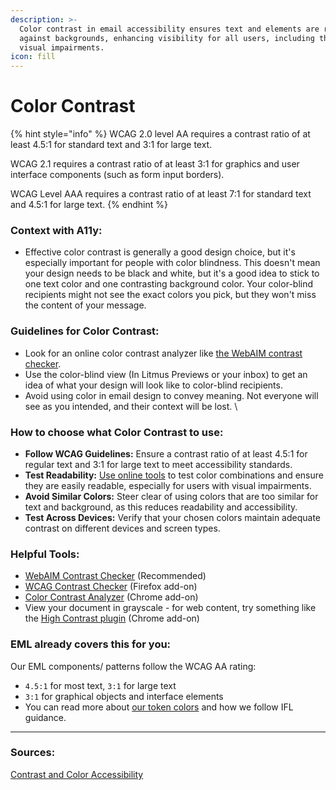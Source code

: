 ```yaml
---
description: >-
  Color contrast in email accessibility ensures text and elements are readable
  against backgrounds, enhancing visibility for all users, including those with
  visual impairments.
icon: fill
---
```


# Color Contrast

{% hint style="info" %}
WCAG 2.0 level AA requires a contrast ratio of at least 4.5:1 for standard text and 3:1 for large text.&#x20;

WCAG 2.1 requires a contrast ratio of at least 3:1 for graphics and user interface components (such as form input borders).&#x20;

WCAG Level AAA requires a contrast ratio of at least 7:1 for standard text and 4.5:1 for large text.
{% endhint %}

### Context with A11y:

* Effective color contrast is generally a good design choice, but it's especially important for people with color blindness. This doesn't mean your design needs to be black and white, but it's a good idea to stick to one text color and one contrasting background color. Your color-blind recipients might not see the exact colors you pick, but they won't miss the content of your message.

### Guidelines for Color Contrast:

* Look for an online color contrast analyzer like [the WebAIM contrast checker](https://webaim.org/resources/contrastchecker/).
* Use the color-blind view (In Litmus Previews or your inbox) to get an idea of what your design will look like to color-blind recipients.
* Avoid using color in email design to convey meaning. Not everyone will see as you intended, and their context will be lost. \


### How to choose what Color Contrast to use:&#x20;

* **Follow WCAG Guidelines:** Ensure a contrast ratio of at least 4.5:1 for regular text and 3:1 for large text to meet accessibility standards.
* **Test Readability:** [Use online tools](color-contrast.md#helpful-tools) to test color combinations and ensure they are easily readable, especially for users with visual impairments.
* **Avoid Similar Colors:** Steer clear of using colors that are too similar for text and background, as this reduces readability and accessibility.
* **Test Across Devices:** Verify that your chosen colors maintain adequate contrast on different devices and screen types.

### Helpful Tools:

* [WebAIM Contrast Checker](http://webaim.org/resources/contrastchecker/) (Recommended)
* [WCAG Contrast Checker](https://addons.mozilla.org/en-us/firefox/addon/wcag-contrast-checker/) (Firefox add-on)
* [Color Contrast Analyzer](https://chrome.google.com/webstore/detail/color-contrast-analyzer/dagdlcijhfbmgkjokkjicnnfimlebcll) (Chrome add-on)
* View your document in grayscale - for web content, try something like the [High Contrast plugin](https://bit.ly/HighContrastChrome) (Chrome add-on)

### EML already covers this for you:&#x20;

Our EML components/ patterns follow the WCAG AA rating:

* `4.5:1` for most text, `3:1` for large text
* `3:1` for graphical objects and interface elements
* You can read more about [our token colors](https://experience.indeed.design/fundamentals/ids/tokens-overview) and how we follow IFL guidance.&#x20;

***

### Sources:&#x20;

[Contrast and Color Accessibility](https://webaim.org/articles/contrast/)

